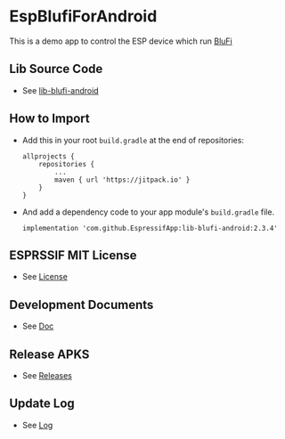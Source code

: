 # EspBlufiForAndroid
This is a demo app to control the ESP device which run [BluFi](https://github.com/espressif/esp-idf/tree/master/examples/bluetooth/bluedroid/ble/blufi)

## Lib Source Code
- See [lib-blufi-android](https://github.com/EspressifApp/lib-blufi-android)

## How to Import
- Add this in your root `build.gradle` at the end of repositories:
  ```
  allprojects {
      repositories {
          ...
          maven { url 'https://jitpack.io' }
      }
  }
   ```
- And add a dependency code to your app module's `build.gradle` file.
  ```
  implementation 'com.github.EspressifApp:lib-blufi-android:2.3.4'
  ```

## ESPRSSIF MIT License
- See [License](ESPRESSIF_MIT_LICENSE)

## Development Documents
- See [Doc](doc/Introduction_to_the_EspBlufi_API_Interface_for_Android__en.md)

## Release APKS
- See [Releases](https://github.com/EspressifApp/EspBlufiForAndroid/releases)

## Update Log
- See [Log](log/updatelog-en.md)
